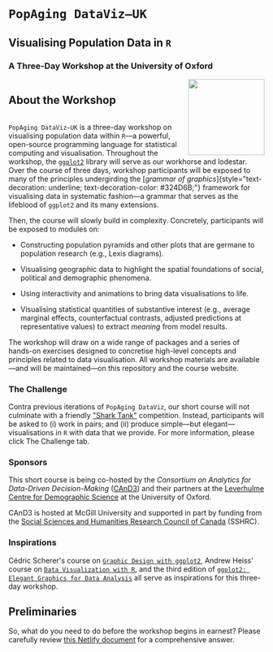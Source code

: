 # `PopAging DataViz—UK`

## Visualising Population Data in `R`

### A Three-Day Workshop at the University of Oxford

<h2 style="display: inline-block;">About the Workshop</h2>
<a href="https://popagingdataviz.uk/" target="_blank">
    <img src="https://popagingdataviz.uk/images/logo.svg" align="right" width="150" style="margin-left: 20px;">
</a>


`PopAging DataViz—UK` is a three-day workshop on visualising population data within `R`—a powerful, open-source programming language for statistical computing and visualisation. Throughout the workshop, the [`ggplot2`](https://ggplot2.tidyverse.org/) library will serve as our workhorse and lodestar. Over the course of three days, workshop participants will be exposed to many of the principles undergirding the [*grammar of graphics*]{style="text-decoration: underline; text-decoration-color: #324D6B;"} framework for visualising data in systematic fashion—a grammar that serves as the lifeblood of `ggplot2` and its many extensions.

Then, the course will slowly build in complexity. Concretely, participants will be exposed to modules on:

-   Constructing population pyramids and other plots that are germane to population research (e.g., Lexis diagrams).

-   Visualising geographic data to highlight the spatial foundations of social, political and demographic phenomena.

-   Using interactivity and animations to bring data visualisations to life.

-   Visualising statistical quantities of substantive interest (e.g., average marginal effects, counterfactual contrasts, adjusted predictions at representative values) to extract *meaning* from model results.

The workshop will draw on a wide range of packages and a series of hands-on exercises designed to concretise high-level concepts and principles related to data visualisation. All workshop materials are available—and will be maintained—on this repository and the course website.

### The Challenge

Contra previous iterations of `PopAging DataViz`, our short course will not culminate with a friendly ["Shark Tank"](https://popagingdataviz.com/shark_tank.html) competition. Instead, participants will be asked to (i) work in pairs; and (ii) produce simple—but elegant—visualisations in `R` with data that we provide. For more information, please click The Challenge tab.

### Sponsors

This short course is being co-hosted by the *Consortium on Analytics for Data-Driven Decision-Making* ([CAnD3](https://www.mcgill.ca/cand3/)) and their partners at the [Leverhulme Centre for Demographic Science](https://www.demography.ox.ac.uk/) at the University of Oxford.

CAnD3 is hosted at McGill University and supported in part by funding from the [Social Sciences and Humanities Research Council of Canada](https://www.sshrc-crsh.gc.ca/home-accueil-eng.aspx) (SSHRC).

### Inspirations

Cédric Scherer's course on [`Graphic Design with ggplot2`](https://rstudio-conf-2022.github.io/ggplot2-graphic-design/), Andrew Heiss' course on [`Data Visualization with R`](https://datavizf24.classes.andrewheiss.com/), and the third edition of [`ggplot2: Elegant Graphics for Data Analysis`](https://ggplot2-book.org/) all serve as inspirations for this three-day workshop.

## Preliminaries

So, what do you need to do before the workshop begins in earnest? Please carefully review [this Netlify document](https://cand3-uk-preworkshop.netlify.app/) for a comprehensive answer.
